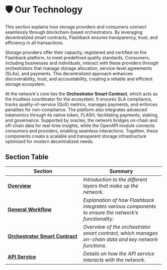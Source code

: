 # 🛡️ Our Technology

This section explains how storage providers and consumers connect seamlessly through blockchain-based orchestrators. By leveraging decentralized smart contracts, Flashback ensures transparency, trust, and efficiency in all transactions.

Storage providers offer their capacity, registered and certified on the Flashback platform, to meet predefined quality standards. Consumers, including businesses and individuals, interact with these providers through orchestrators that manage storage allocation, service-level agreements (SLAs), and payments. This decentralized approach enhances discoverability, trust, and accountability, creating a reliable and efficient storage ecosystem.

At the network's core lies the **Orchestrator Smart Contract**, which acts as the trustless coordinator for the ecosystem. It ensures SLA compliance, tracks quality-of-service (QoS) metrics, manages payments, and enforces penalties for non-compliance. The platform also integrates advanced tokenomics through its native token, FLASH, facilitating payments, staking, and governance. Supported by oracles, the network bridges on-chain and off-chain data for real-time insights, while the OpenAPI module connects consumers and providers, enabling seamless interactions. Together, these components create a scalable and transparent storage infrastructure optimized for modern decentralized needs.

## Section Table

<table><thead><tr><th width="227">Section</th><th>Summary</th></tr></thead><tbody><tr><td><a href="overview.md"><strong>Overview</strong></a></td><td><em>Introduction to the different layers that make up the network.</em></td></tr><tr><td><a href="general-workflow.md"><strong>General Workflow</strong></a></td><td><em>Explanation of how Flashback integrates various components to ensure the network’s functionality.</em></td></tr><tr><td><a href="smart-contract.md"><strong>Orchestrator Smart Contract</strong></a></td><td><em>Overview of the orchestrator smart contract, which manages on-chain data and key network functions.</em></td></tr><tr><td><a href="api-service.md"><strong>API Service</strong></a></td><td><em>Details on how the API service interacts with the network.</em></td></tr></tbody></table>

